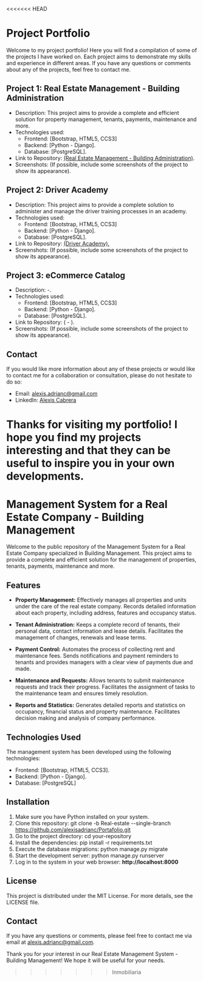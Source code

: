 <<<<<<< HEAD
# Project Portfolio
Welcome to my project portfolio! Here you will find a compilation of some of the projects I have worked on. Each project aims to demonstrate my skills and experience in different areas. If you have any questions or comments about any of the projects, feel free to contact me.

## **Project 1: Real Estate Management - Building Administration**
- Description: This project aims to provide a complete and efficient solution for property management, tenants, payments, maintenance and more.
- Technologies used:
  - Frontend: [Bootstrap, HTML5, CCS3]
  - Backend: [Python - Django].
  - Database: [PostgreSQL].
- Link to Repository: [(Real Estate Management - Building Administration)](https://github.com/alexisadrianc/Portafolio/tree/Inmobiliaria).
- Screenshots: (If possible, include some screenshots of the project to show its appearance).

## **Project 2: Driver Academy**
- Description: This project aims to provide a complete solution to administer and manage the driver training processes in an academy.
- Technologies used:
  - Frontend: [Bootstrap, HTML5, CCS3]
  - Backend: [Python - Django].
  - Database: [PostgreSQL].
- Link to Repository: [(Driver Academy).](https://github.com/alexisadrianc/Portafolio/tree/web_academy)
- Screenshots: (If possible, include some screenshots of the project to show its appearance).

## **Project 3: eCommerce Catalog**
- Description: -.
- Technologies used:
  - Frontend: [Bootstrap, HTML5, CCS3]
  - Backend: [Python - Django].
  - Database: [PostgreSQL].
- Link to Repository: ( - ).
- Screenshots: (If possible, include some screenshots of the project to show its appearance).

## Contact
If you would like more information about any of these projects or would like to contact me for a collaboration or consultation, please do not hesitate to do so:

- Email: alexis.adrianc@gmail.com
- LinkedIn: [Alexis Cabrera](https://www.linkedin.com/in/alexis-adrian-cabrera-pereira/)

Thanks for visiting my portfolio! I hope you find my projects interesting and that they can be useful to inspire you in your own developments.
=======
# Management System for a Real Estate Company - Building Management

Welcome to the public repository of the Management System for a Real Estate Company specialized in Building Management. This project aims to provide a complete and efficient solution for the management of properties, tenants, payments, maintenance and more.

## Features
- **Property Management:** Effectively manages all properties and units under the care of the real estate company. Records detailed information about each property, including address, features and occupancy status.

- **Tenant Administration:** Keeps a complete record of tenants, their personal data, contact information and lease details. Facilitates the management of changes, renewals and lease terms.

- **Payment Control:** Automates the process of collecting rent and maintenance fees. Sends notifications and payment reminders to tenants and provides managers with a clear view of payments due and made.

- **Maintenance and Requests:** Allows tenants to submit maintenance requests and track their progress. Facilitates the assignment of tasks to the maintenance team and ensures timely resolution.

- **Reports and Statistics:** Generates detailed reports and statistics on occupancy, financial status and property maintenance. Facilitates decision making and analysis of company performance.

## Technologies Used
The management system has been developed using the following technologies:

- Frontend: [Bootstrap, HTML5, CCS3].
- Backend: [Python - Django].
- Database: [PostgreSQL]
## Installation
1. Make sure you have Python installed on your system.
1. Clone this repository: git clone -b Real-estate --single-branch https://github.com/alexisadrianc/Portafolio.git 
1. Go to the project directory: cd your-repository
1. Install the dependencies: pip install -r requirements.txt
1. Execute the database migrations: python manage.py migrate
1. Start the development server: python manage.py runserver
1. Log in to the system in your web browser: **http://localhost:8000**

## License
This project is distributed under the MIT License. For more details, see the LICENSE file.

## Contact
If you have any questions or comments, please feel free to contact me via email at alexis.adrianc@gmail.com.

Thank you for your interest in our Real Estate Management System - Building Management! We hope it will be useful for your needs.
>>>>>>> Inmobiliaria
